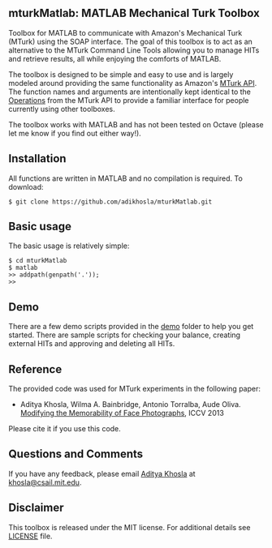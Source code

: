 mturkMatlab: MATLAB Mechanical Turk Toolbox
-------------------------------------------

Toolbox for MATLAB to communicate with Amazon's Mechanical Turk (MTurk) using the SOAP interface. The goal of this toolbox is to act as an alternative to the MTurk Command Line Tools allowing you to manage HITs and retrieve results, all while enjoying the comforts of MATLAB. 

The toolbox is designed to be simple and easy to use and is largely modeled around providing the same functionality as Amazon's <a href="http://docs.aws.amazon.com/AWSMechTurk/latest/AWSMturkAPI/Welcome.html">MTurk API</a>. The function names and arguments are intentionally kept identical to the <a href="http://docs.aws.amazon.com/AWSMechTurk/latest/AWSMturkAPI/ApiReference_OperationsArticle.html">Operations</a> from the MTurk API to provide a familiar interface for people currently using other toolboxes.

The toolbox works with MATLAB and has not been tested on Octave (please let me know if you find out either way!).

Installation
------------

All functions are written in MATLAB and no compilation is required. To download:

    $ git clone https://github.com/adikhosla/mturkMatlab.git

Basic usage
-----------

The basic usage is relatively simple:

    $ cd mturkMatlab
    $ matlab
    >> addpath(genpath('.'));
    >> 

Demo
----

There are a few demo scripts provided in the <a href="demo">demo</a> folder to help you get started. There are sample scripts for checking your balance, creating external HITs and approving and deleting all HITs.

Reference
---------
The provided code was used for MTurk experiments in the following paper:
 - Aditya Khosla, Wilma A. Bainbridge, Antonio Torralba, Aude Oliva. 
 <br><a href="http://people.csail.mit.edu/khosla">Modifying the Memorability of Face Photographs</a>, ICCV 2013

Please cite it if you use this code.


Questions and Comments
----------------------

If you have any feedback, please email <a href="http://people.csail.mit.edu/khosla">Aditya Khosla</a> at <a href="mailto:khosla@csail.mit.edu">khosla@csail.mit.edu</a>.


Disclaimer
----------

This toolbox is released under the MIT license. For additional details see <a href="LICENSE">LICENSE</a> file.



